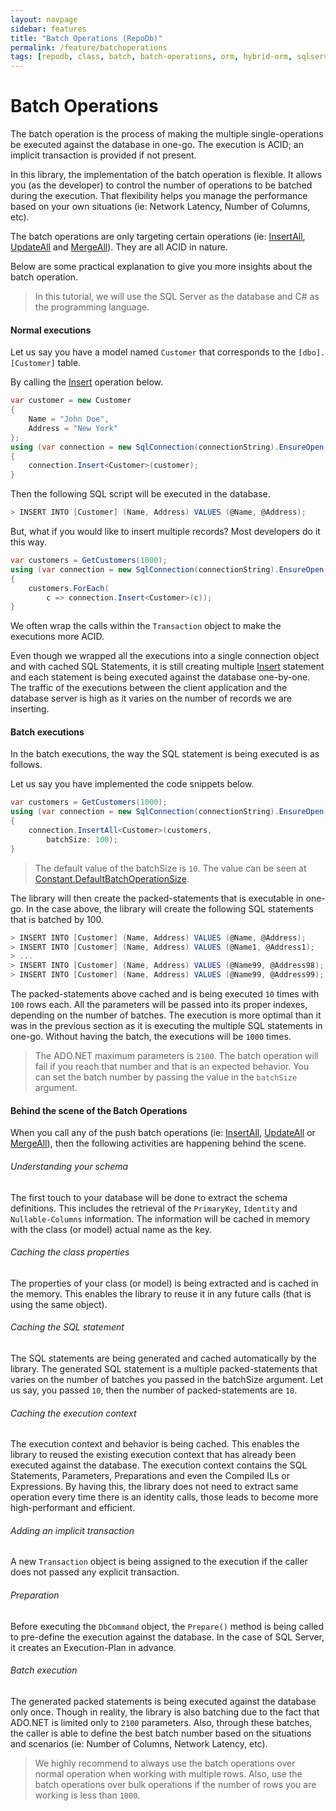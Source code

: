 ```yaml
---
layout: navpage
sidebar: features
title: "Batch Operations (RepoDb)"
permalink: /feature/batchoperations
tags: [repodb, class, batch, batch-operations, orm, hybrid-orm, sqlserver, sqlite, mysql, postgresql]
---
```


# Batch Operations

The batch operation is the process of making the multiple single-operations be executed against the database in one-go. The execution is ACID; an implicit transaction is provided if not present.

In this library, the implementation of the batch operation is flexible. It allows you (as the developer) to control the number of operations to be batched during the execution. That flexibility helps you manage the performance based on your own situations (ie: Network Latency, Number of Columns, etc).

The batch operations are only targeting certain operations (ie: [InsertAll](/operation/insertall), [UpdateAll](/operation/updateall) and [MergeAll](/operation/mergeall)). They are all ACID in nature.

Below are some practical explanation to give you more insights about the batch operation.

> In this tutorial, we will use the SQL Server as the database and C# as the programming language.

#### Normal executions

Let us say you have a model named `Customer` that corresponds to the `[dbo].[Customer]` table.

By calling the [Insert](/operation/insert) operation below.

```csharp
var customer = new Customer
{
    Name = "John Doe",
    Address = "New York"
};
using (var connection = new SqlConnection(connectionString).EnsureOpen())
{
    connection.Insert<Customer>(customer);
}
```

Then the following SQL script will be executed in the database.

```csharp
> INSERT INTO [Customer] (Name, Address) VALUES (@Name, @Address);
```

But, what if you would like to insert multiple records? Most developers do it this way.

```csharp
var customers = GetCustomers(1000);
using (var connection = new SqlConnection(connectionString).EnsureOpen())
{
    customers.ForEach(
        c => connection.Insert<Customer>(c));
}
```

We often wrap the calls within the `Transaction` object to make the executions more ACID.

Even though we wrapped all the executions into a single connection object and with cached SQL Statements, it is still creating multiple [Insert](/operation/insert) statement and each statement is being executed against the database one-by-one. The traffic of the executions between the client application and the database server is high as it varies on the number of records we are inserting.

#### Batch executions

In the batch executions, the way the SQL statement is being executed is as follows.

Let us say you have implemented the code snippets below.

```csharp
var customers = GetCustomers(1000);
using (var connection = new SqlConnection(connectionString).EnsureOpen())
{
    connection.InsertAll<Customer>(customers,
        batchSize: 100);
}
```

> The default value of the batchSize is `10`. The value can be seen at [Constant.DefaultBatchOperationSize](/class/constant).

The library will then create the packed-statements that is executable in one-go. In the case above, the library will create the following SQL statements that is batched by 100.

```csharp
> INSERT INTO [Customer] (Name, Address) VALUES (@Name, @Address);
> INSERT INTO [Customer] (Name, Address) VALUES (@Name1, @Address1);
> ...
> INSERT INTO [Customer] (Name, Address) VALUES (@Name99, @Address98);
> INSERT INTO [Customer] (Name, Address) VALUES (@Name99, @Address99);
```

The packed-statements above cached and is being executed `10` times with `100` rows each. All the parameters will be passed into its proper indexes, depending on the number of batches. The execution is more optimal than it was in the previous section as it is executing the multiple SQL statements in one-go. Without having the batch, the executions will be `1000` times.

> The ADO.NET maximum parameters is `2100`. The batch operation will fail if you reach that number and that is an expected behavior. You can set the batch number by passing the value in the `batchSize` argument.

#### Behind the scene of the Batch Operations

When you call any of the push batch operations (ie: [InsertAll](/operation/insertall), [UpdateAll](/operation/updateall) or [MergeAll](/operation/mergeall)), then the following activities are happening behind the scene.

###### Understanding your schema

The first touch to your database will be done to extract the schema definitions. This includes the retrieval of the `PrimaryKey`, `Identity` and `Nullable-Columns` information. The information will be cached in memory with the class (or model) actual name as the key.

###### Caching the class properties

The properties of your class (or model) is being extracted and is cached in the memory. This enables the library to reuse it in any future calls (that is using the same object).

###### Caching the SQL statement

The SQL statements are being generated and cached automatically by the library. The generated SQL statement is a multiple packed-statements that varies on the number of batches you passed in the batchSize argument. Let us say, you passed `10`, then the number of packed-statements are `10`.

###### Caching the execution context

The execution context and behavior is being cached. This enables the library to reused the existing execution context that has already been executed against the database. The execution context contains the SQL Statements, Parameters, Preparations and even the Compiled ILs or Expressions. By having this, the library does not need to extract same operation every time there is an identity calls, those leads to become more high-performant and efficient.

###### Adding an implicit transaction

A new `Transaction` object is being assigned to the execution if the caller does not passed any explicit transaction.

###### Preparation

Before executing the `DbCommand` object, the `Prepare()` method is being called to pre-define the execution against the database. In the case of SQL Server, it creates an Execution-Plan in advance.

###### Batch execution

The generated packed statements is being executed against the database only once. Though in reality, the library is also batching due to the fact that ADO.NET is limited only to `2100` parameters. Also, through these batches, the caller is able to define the best batch number based on the situations and scenarios (ie: Number of Columns, Network Latency, etc).

> We highly recommend to always use the batch operations over normal operation when working with multiple rows. Also, use the batch operations over bulk operations if the number of rows you are working is less than `1000`.